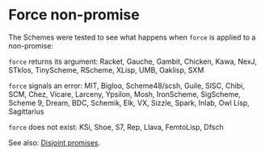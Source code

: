 # Force non-promise

The Schemes were tested to see what happens when `force` is applied to a non-promise:

`force` returns its argument: Racket, Gauche, Gambit, Chicken, Kawa, NexJ, STklos, TinyScheme, RScheme, XLisp, UMB, Oaklisp, SXM

`force` signals an error: MIT, Bigloo, Scheme48/scsh, Guile, SISC, Chibi, SCM, Chez, Vicare, Larceny, Ypsilon, Mosh, IronScheme, SigScheme, Scheme 9, Dream, BDC, Schemik, Elk, VX, Sizzle, Spark, Inlab, Owl Lisp, Sagittarius

`force` does not exist: KSi, Shoe, S7, Rep, Llava, FemtoLisp, Dfsch

See also: [Disjoint promises](../disjoint-promises/).
